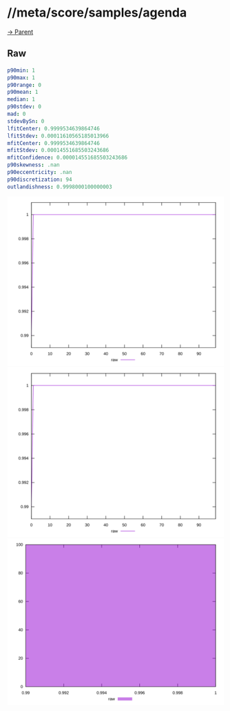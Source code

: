 
# //meta/score/samples/agenda

[→ Parent](../..)


## Raw


```yaml
p90min: 1
p90max: 1
p90range: 0
p90mean: 1
median: 1
p90stdev: 0
mad: 0
stdevBySn: 0
lfitCenter: 0.9999534639864746
lfitStdev: 0.00011610565185013966
mfitCenter: 0.9999534639864746
mfitStdev: 0.00014551685503243686
mfitConfidence: 0.000014551685503243686
p90skewness: .nan
p90eccentricity: .nan
p90discretization: 94
outlandishness: 0.9998000100000003

```

![PLOT: raw-values](./raw/values.svg)![PLOT: raw-sorted](./raw/sorted.svg)![PLOT: raw-histogram](./raw/histogram.svg)